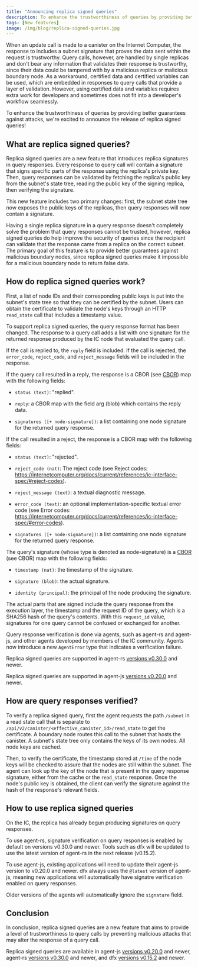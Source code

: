 ```yaml
---
title: "Announcing replica signed queries"
description: To enhance the trustworthiness of queries by providing better guarantees against attacks, we're excited to announce the release of replica signed queries!
tags: [New features]
image: /img/blog/replica-signed-queries.jpg
---
```


When an update call is made to a canister on the Internet Computer, the response to includes a subnet signature that proves the data sent within the request is trustworthy. Query calls, however, are handled by single replicas and don't bear any information that validates their response is trustworthy, since their data could be tampered with by a malicious replica or malicious boundary node. As a workaround, certified data and certified variables can be used, which are embedded in responses to query calls that provide a layer of validation. However, using certified data and variables requires extra work for developers and sometimes does not fit into a developer's workflow seamlessly. 

To enhance the trustworthiness of queries by providing better guarantees against attacks, we're excited to announce the release of replica signed queries! 

## What are replica signed queries?

Replica signed queries are a new feature that introduces replica signatures in query responses. Every response to query call will contain a signature that signs specific parts of the response using the replica's private key. Then, query responses can be validated by fetching the replica's public key from the subnet's state tree, reading the public key of the signing replica, then verifying the signature.

This new feature includes two primary changes: first, the subnet state tree now exposes the public keys of the replicas, then query responses will now contain a signature. 

Having a single replica signature in a query response doesn't completely solve the problem that query responses cannot be trusted, however, replica signed queries do help improve the security of queries since the recipient can validate that the response came from a replica on the correct subnet. The primary goal of this feature is to provide better guarantees against malicious boundary nodes, since replica signed queries make it impossible for a malicious boundary node to return false data. 

## How do replica signed queries work?

First, a list of node IDs and their corresponding public keys is put into the subnet's state tree so that they can be certified by the subnet. Users can obtain the certificate to validate the node's keys through an HTTP `read_state` call that includes a timestamp value. 

To support replica signed queries, the query response format has been changed. The response to a query call adds a list with one signature for the returned response produced by the IC node that evaluated the query call.

If the call is replied to, the `reply` field is included. If the call is rejected, the `error_code`, `reject_code`, and `reject_message` fields will be included in the response. 

If the query call resulted in a reply, the response is a CBOR (see [CBOR](https://internetcomputer.org/docs/current/references/ic-interface-spec/#cbor)) map with the following fields:

- `status (text)`: "replied".
  
- `reply`: a CBOR map with the field arg (blob) which contains the reply data.
  
- `signatures ([+ node-signature])`: a list containing one node signature for the returned query response.

If the call resulted in a reject, the response is a CBOR map with the following fields:

- `status (text)`: "rejected".
  
- `reject_code (nat)`: The reject code (see Reject codes: https://internetcomputer.org/docs/current/references/ic-interface-spec/#reject-codes).
  
- `reject_message (text)`: a textual diagnostic message.
  
- `error_code (text)`: an optional implementation-specific textual error code (see Error codes: https://internetcomputer.org/docs/current/references/ic-interface-spec/#error-codes).
  
- `signatures ([+ node-signature])`: a list containing one node signature for the returned query response.

The query's signature (whose type is denoted as node-signature) is a [CBOR](https://internetcomputer.org/docs/current/references/ic-interface-spec/#cbor) (see CBOR) map with the following fields:

- `timestamp (nat)`: the timestamp of the signature.

- `signature (blob)`: the actual signature.

- `identity (principal)`: the principal of the node producing the signature.

The actual parts that are signed include the query response from the execution layer, the timestamp and the request ID of the query, which is a SHA256 hash of the query's contents. With this `request_id` value, signatures for one query cannot be confused or exchanged for another.

Query response verification is done via agents, such as agent-rs and agent-js, and other agents developed by members of the IC community. Agents now introduce a new `AgentError` type that indicates a verification failure. 

Replica signed queries are supported in agent-rs [versions v0.30.0](https://github.com/dfinity/agent-rs/releases) and newer.

Replica signed queries are supported in agent-js [versions v0.20.0](https://github.com/dfinity/agent-js/releases) and newer.

## How are query responses verified? 

To verify a replica signed query, first the agent requests the path `/subnet` in a read state call that is separate to `/api/v2/canister/<effective_canister_id>/read_state` to get the certificate. A boundary node routes this call to the subnet that hosts the canister. A subnet's state tree only contains the keys of its own nodes. All node keys are cached.

Then, to verify the certificate, the timestamp stored at `/time` of the node keys will be checked to assure that the nodes are still within the subnet. The agent can look up the key of the node that is present in the query response signature, either from the cache or the `read_state` response. Once the node's public key is obtained, the client can verify the signature against the hash of the response's relevant fields. 

## How to use replica signed queries

On the IC, the replica has already begun producing signatures on query responses. 

To use agent-rs, signature verification on query responses is enabled by default on versions v0.30.0 and newer. Tools such as dfx will be updated to use the latest version of agent-rs in the next release (v0.15.2). 

To use agent-js, existing applications will need to update their agent-js version to v0.20.0 and newer. dfx always uses the `@latest` version of agent-js, meaning new applications will automatically have signatre verification enabled on query responses. 

Older versions of the agents will automatically ignore the `signature` field. 

## Conclusion

In conclusion, replica signed queries are a new feature that aims to provide a level of trustworthiness to query calls by preventing malicious attacks that may alter the response of a query call. 

Replica signed queries are available in agent-js [versions v0.20.0](https://github.com/dfinity/agent-js/releases) and newer, agent-rs [versions v0.30.0](https://github.com/dfinity/agent-rs/releases) and newer, and dfx [versions v0.15.2](https://github.com/dfinity/sdk/releases) and newer. 








